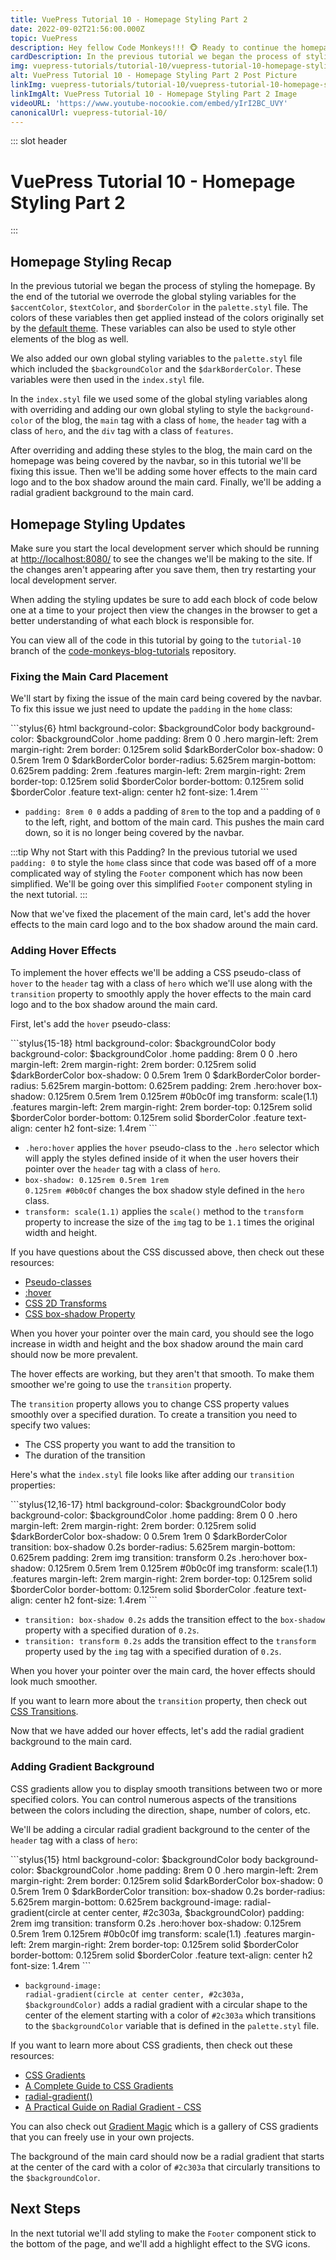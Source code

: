 ```yaml
---
title: VuePress Tutorial 10 - Homepage Styling Part 2
date: 2022-09-02T21:56:00.000Z
topic: VuePress
description: Hey fellow Code Monkeys!!! 🐵 Ready to continue the homepage styling for your VuePress site, then check out VuePress Tutorial 10 - Homepage Styling Part 2! 🍌🐒
cardDescription: In the previous tutorial we began the process of styling the homepage. By the end of the tutorial we overrode the global...
img: vuepress-tutorials/tutorial-10/vuepress-tutorial-10-homepage-styling-part-2-post.png
alt: VuePress Tutorial 10 - Homepage Styling Part 2 Post Picture
linkImg: vuepress-tutorials/tutorial-10/vuepress-tutorial-10-homepage-styling-part-2-post-link.png
linkImgAlt: VuePress Tutorial 10 - Homepage Styling Part 2 Image
videoURL: 'https://www.youtube-nocookie.com/embed/yIrI2BC_UVY'
canonicalUrl: vuepress-tutorial-10/
---
```


::: slot header

# VuePress Tutorial 10 - Homepage Styling Part 2

:::

## Homepage Styling Recap

In the previous tutorial we began the process of styling the homepage. By the end of the tutorial we overrode the global styling variables for the <code class="inline-code-block">&#36;accentColor</code>, <code class="inline-code-block">&#36;textColor</code>, and <code class="inline-code-block">$borderColor</code> in the <code class="inline-code-block">palette.styl</code> file. The colors of these variables then get applied instead of the colors originally set by the [default theme](https://vuepress.vuejs.org/theme/default-theme-config.html). These variables can also be used to style other elements of the blog as well.

We also added our own global styling variables to the <code class="inline-code-block">palette.styl</code> file which included the <code class="inline-code-block">&#36;backgroundColor</code> and the <code class="inline-code-block">$darkBorderColor</code>. These variables were then used in the <code class="inline-code-block">index.styl</code> file.

In the <code class="inline-code-block">index.styl</code> file we used some of the global styling variables along with overriding and adding our own global styling to style the <code class="inline-code-block">background-color</code> of the blog, the <code class="inline-code-block">main</code> tag with a class of <code class="inline-code-block">home</code>, the <code class="inline-code-block">header</code> tag with a class of <code class="inline-code-block">hero</code>, and the <code class="inline-code-block">div</code> tag with a class of <code class="inline-code-block">features</code>.

After overriding and adding these styles to the blog, the main card on the homepage was being covered by the navbar, so in this tutorial we'll be fixing this issue. Then we'll be adding some hover effects to the main card logo and to the box shadow around the main card. Finally, we'll be adding a radial gradient background to the main card.

## Homepage Styling Updates

Make sure you start the local development server which should be running at [http://localhost:8080/](http://localhost:8080/) to see the changes we'll be making to the site. If the changes aren't appearing after you save them, then try restarting your local development server.

When adding the styling updates be sure to add each block of code below one at a time to your project then view the changes in the browser to get a better understanding of what each block is responsible for.

You can view all of the code in this tutorial by going to the <code class="inline-code-block">tutorial-10</code> branch of the [code-monkeys-blog-tutorials](https://github.com/codemonkeysio/code-monkeys-blog-tutorials/tree/tutorial-10) repository.

### Fixing the Main Card Placement

We'll start by fixing the issue of the main card being covered by the navbar. To fix this issue we just need to update the <code class="inline-code-block">padding</code> in the <code class="inline-code-block">home</code> class:

<code-group>
<code-block title="index.styl">
```stylus{6}
html
  background-color: $backgroundColor
  body
    background-color: $backgroundColor
    .home
      padding: 8rem 0 0
      .hero
        margin-left: 2rem
        margin-right: 2rem
        border: 0.125rem solid $darkBorderColor
        box-shadow: 0 0.5rem 1rem 0 $darkBorderColor
        border-radius: 5.625rem
        margin-bottom: 0.625rem
        padding: 2rem
      .features
        margin-left: 2rem
        margin-right: 2rem
        border-top: 0.125rem solid $borderColor
        border-bottom: 0.125rem solid $borderColor
        .feature
          text-align: center
          h2
            font-size: 1.4rem
```
</code-block>
</code-group>

- <code class="inline-code-block">padding: 8rem 0 0</code> adds a padding of <code class="inline-code-block">8rem</code> to the top and a padding of <code class="inline-code-block">0</code> to the left, right, and bottom of the main card. This pushes the main card down, so it is no longer being covered by the navbar.

:::tip Why not Start with this Padding?
In the previous tutorial we used <code class="inline-code-block">padding: 0</code> to style the <code class="inline-code-block">home</code> class since that code was based off of a more complicated way of styling the <code class="inline-code-block">Footer</code> component which has now been simplified. We'll be going over this simplified <code class="inline-code-block">Footer</code> component styling in the next tutorial.
:::


Now that we've fixed the placement of the main card, let's add the hover effects to the main card logo and to the box shadow around the main card.

### Adding Hover Effects

To implement the hover effects we'll be adding a <span class="post-term-one">CSS pseudo-class</span> of <code class="inline-code-block">hover</code> to the <code class="inline-code-block">header</code> tag with a class of <code class="inline-code-block">hero</code> which we'll use along with the <code class="inline-code-block">transition</code> property to smoothly apply the hover effects to the main card logo and to the box shadow around the main card.

First, let's add the <code class="inline-code-block">hover</code> pseudo-class:

<code-group>
<code-block title="index.styl">
```stylus{15-18}
html
  background-color: $backgroundColor
  body
    background-color: $backgroundColor
    .home
      padding: 8rem 0 0
      .hero
        margin-left: 2rem
        margin-right: 2rem
        border: 0.125rem solid $darkBorderColor
        box-shadow: 0 0.5rem 1rem 0 $darkBorderColor
        border-radius: 5.625rem
        margin-bottom: 0.625rem
        padding: 2rem
      .hero:hover
        box-shadow: 0.125rem 0.5rem 1rem 0.125rem #0b0c0f
        img
          transform: scale(1.1)
      .features
        margin-left: 2rem
        margin-right: 2rem
        border-top: 0.125rem solid $borderColor
        border-bottom: 0.125rem solid $borderColor
        .feature
          text-align: center
          h2
            font-size: 1.4rem
```
</code-block>
</code-group>

- <code class="inline-code-block">.hero:hover</code> applies the <code class="inline-code-block">hover</code> pseudo-class to the <code class="inline-code-block">.hero</code> selector which will apply the styles defined inside of it when the user hovers their pointer over the <code class="inline-code-block">header</code> tag with a class of <code class="inline-code-block">hero</code>.
- <code class="inline-code-block">box-shadow: 0.125rem 0.5rem 1rem 0.125rem #0b0c0f</code> changes the box shadow style defined in the <code class="inline-code-block">hero</code> class.
- <code class="inline-code-block">transform: scale(1.1)</code> applies the <code class="inline-code-block">scale()</code> method to the <code class="inline-code-block">transform</code> property to increase the size of the <code class="inline-code-block">img</code> tag to be <code class="inline-code-block">1.1</code> times the original width and height.

If you have questions about the CSS discussed above, then check out these resources:

- <span class="external-link-wrap">[Pseudo-classes](https://developer.mozilla.org/en-US/docs/Web/CSS/Pseudo-classes)</span>
- <span class="external-link-wrap">[:hover](https://developer.mozilla.org/en-US/docs/Web/CSS/:hover)</span>
- <span class="external-link-wrap">[CSS 2D Transforms](https://www.w3schools.com/css/css3_2dtransforms.asp)</span>
- <span class="external-link-wrap">[CSS box-shadow Property](https://www.w3schools.com/cssref/css3_pr_box-shadow.asp)</span>

When you hover your pointer over the main card, you should see the logo increase in width and height and the box shadow around the main card should now be more prevalent.

The hover effects are working, but they aren't that smooth. To make them smoother we're going to use the <code class="inline-code-block">transition</code> property.

The <code class="inline-code-block">transition</code> property allows you to change CSS property values smoothly over a specified duration. To create a transition you need to specify two values:
- The CSS property you want to add the transition to
- The duration of the transition

Here's what the <code class="inline-code-block">index.styl</code> file looks like after adding our <code class="inline-code-block">transition</code> properties:

<code-group>
<code-block title="index.styl">
```stylus{12,16-17}
html
  background-color: $backgroundColor
  body
    background-color: $backgroundColor
    .home
      padding: 8rem 0 0
      .hero
        margin-left: 2rem
        margin-right: 2rem
        border: 0.125rem solid $darkBorderColor
        box-shadow: 0 0.5rem 1rem 0 $darkBorderColor
        transition: box-shadow 0.2s
        border-radius: 5.625rem
        margin-bottom: 0.625rem
        padding: 2rem
        img
          transition: transform 0.2s
      .hero:hover
        box-shadow: 0.125rem 0.5rem 1rem 0.125rem #0b0c0f
        img
          transform: scale(1.1)
      .features
        margin-left: 2rem
        margin-right: 2rem
        border-top: 0.125rem solid $borderColor
        border-bottom: 0.125rem solid $borderColor
        .feature
          text-align: center
          h2
            font-size: 1.4rem
```
</code-block>
</code-group>

- <code class="inline-code-block">transition: box-shadow 0.2s</code> adds the transition effect to the <code class="inline-code-block">box-shadow</code> property with a specified duration of <code class="inline-code-block">0.2s</code>.
- <code class="inline-code-block">transition: transform 0.2s</code> adds the transition effect to the <code class="inline-code-block">transform</code> property used by the <code class="inline-code-block">img</code> tag with a specified duration of <code class="inline-code-block">0.2s</code>.

When you hover your pointer over the main card, the hover effects should look much smoother.

If you want to learn more about the <code class="inline-code-block">transition</code> property, then check out [CSS Transitions](https://www.w3schools.com/css/css3_transitions.asp).

Now that we have added our hover effects, let's add the radial gradient background to the main card.

### Adding Gradient Background

CSS gradients allow you to display smooth transitions between two or more specified colors.
You can control numerous aspects of the transitions between the colors including the direction, shape, number of colors, etc.

We'll be adding a circular radial gradient background to the center of the <code class="inline-code-block">header</code> tag with a class of <code class="inline-code-block">hero</code>:

<code-group>
<code-block title="index.styl">
```stylus{15}
html
  background-color: $backgroundColor
  body
    background-color: $backgroundColor
    .home
      padding: 8rem 0 0
      .hero
        margin-left: 2rem
        margin-right: 2rem
        border: 0.125rem solid $darkBorderColor
        box-shadow: 0 0.5rem 1rem 0 $darkBorderColor
        transition: box-shadow 0.2s
        border-radius: 5.625rem
        margin-bottom: 0.625rem
        background-image: radial-gradient(circle at center center, #2c303a, $backgroundColor)
        padding: 2rem
        img
          transition: transform 0.2s
      .hero:hover
        box-shadow: 0.125rem 0.5rem 1rem 0.125rem #0b0c0f
        img
          transform: scale(1.1)
      .features
        margin-left: 2rem
        margin-right: 2rem
        border-top: 0.125rem solid $borderColor
        border-bottom: 0.125rem solid $borderColor
        .feature
          text-align: center
          h2
            font-size: 1.4rem
```
</code-block>
</code-group>

- <code class="inline-code-block">background-image: radial-gradient(circle at center center, #2c303a, &#36;backgroundColor)</code> adds a radial gradient with a circular shape to the center of the element starting with a color of <code class="inline-code-block">#2c303a</code> which transitions to the <code class="inline-code-block">$backgroundColor</code> variable that is defined in the <code class="inline-code-block">palette.styl</code> file.

If you want to learn more about CSS gradients, then check out these resources:

- <span class="external-link-wrap">[CSS Gradients](https://www.w3schools.com/css/css3_gradients.asp)</span>
- <span class="external-link-wrap">[A Complete Guide to CSS Gradients](https://css-tricks.com/a-complete-guide-to-css-gradients/#top-of-site)</span>
- <span class="external-link-wrap">[radial-gradient()](https://developer.mozilla.org/en-US/docs/Web/CSS/gradient/radial-gradient)</span>
- <span class="external-link-wrap">[A Practical Guide on Radial Gradient - CSS](https://dev.to/obinnaogbonnajoseph/a-practical-guide-on-radial-gradient-css-2383)</span>

You can also check out [Gradient Magic](https://www.gradientmagic.com/) which is a gallery of CSS gradients that you can freely use in your own projects.

The background of the main card should now be a radial gradient that starts at the center of the card with a color of <code class="inline-code-block">#2c303a</code> that circularly transitions to the <code class="inline-code-block">$backgroundColor</code>.

## Next Steps

In the next tutorial we'll add styling to make the <code class="inline-code-block">Footer</code> component stick to the bottom of the page, and we'll add a highlight effect to the SVG icons.
